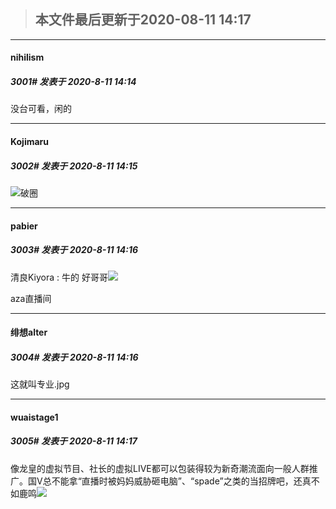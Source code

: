 > ## **本文件最后更新于2020-08-11 14:17** 



-----

####  nihilism  
##### 3001#       发表于 2020-8-11 14:14




没台可看，闲的







-----

####  Kojimaru  
##### 3002#       发表于 2020-8-11 14:15



<img src="https://static.saraba1st.com/image/smiley/face2017/009.gif" referrerpolicy="no-referrer">破圈







-----

####  pabier  
##### 3003#       发表于 2020-8-11 14:16




清良Kiyora : 牛的 好哥哥<img src="https://static.saraba1st.com/image/smiley/face2017/067.png" referrerpolicy="no-referrer">

aza直播间







-----

####  绯想alter  
##### 3004#       发表于 2020-8-11 14:16




这就叫专业.jpg







-----

####  wuaistage1  
##### 3005#       发表于 2020-8-11 14:17




像龙皇的虚拟节目、社长的虚拟LIVE都可以包装得较为新奇潮流面向一般人群推广。国V总不能拿“直播时被妈妈威胁砸电脑”、“spade”之类的当招牌吧，还真不如鹿鸣<img src="https://static.saraba1st.com/image/smiley/face2017/068.png" referrerpolicy="no-referrer">





                                                 